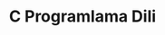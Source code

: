 ---
layout: posts_by_category
categories: c-lang
title: C Programlama Dili
permalink: /category/c-lang
---